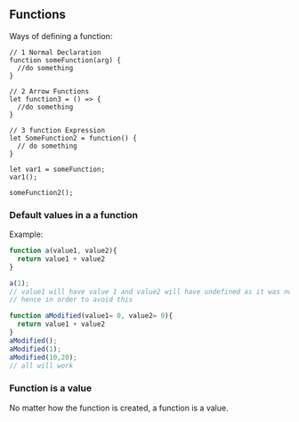 ## Functions 

Ways of defining a function: 
```JS
// 1 Normal Declaration
function someFunction(arg) {
  //do something
}

// 2 Arrow Functions
let function3 = () => {
  //do something
}

// 3 function Expression
let SomeFunction2 = function() {
  // do something
}

let var1 = someFunction;
var1();

someFunction2();
```
### Default values in a a function 

Example: 
```js
function a(value1, value2){
  return value1 + value2
}

a(1);
// value1 will have value 1 and value2 will have undefined as it was not supplied. 
// hence in order to avoid this 

function aModified(value1= 0, value2= 0){
  return value1 + value2
}
aModified();
aModified(1);
aModified(10,20);
// all will work 

```

### Function is a value
No matter how the function is created, a function is a value.